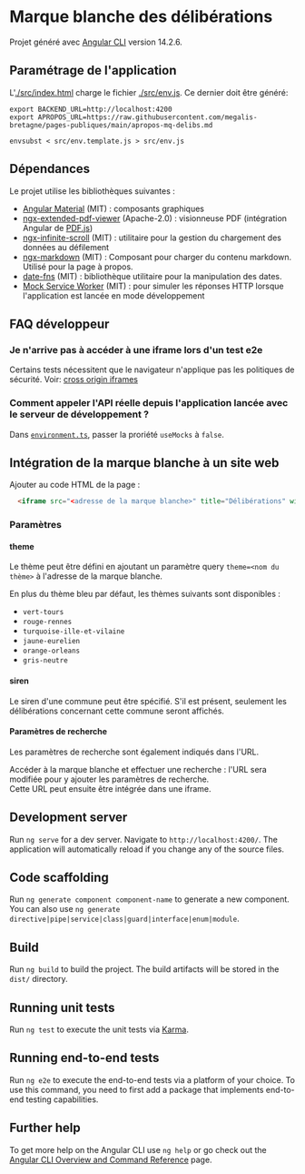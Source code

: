 # Marque blanche des délibérations

Projet généré avec [Angular CLI](https://github.com/angular/angular-cli) version 14.2.6.

## Paramétrage de l'application

L'[./src/index.html](./src/index.html) charge le fichier [./src/env.js](./src/env.js). Ce dernier doit être généré:

```
export BACKEND_URL=http://localhost:4200
export APROPOS_URL=https://raw.githubusercontent.com/megalis-bretagne/pages-publiques/main/apropos-mq-delibs.md

envsubst < src/env.template.js > src/env.js
```

## Dépendances

Le projet utilise les bibliothèques suivantes :

 - [Angular Material](https://material.angular.io/components) (MIT) : composants graphiques
 - [ngx-extended-pdf-viewer](https://www.npmjs.com/package/ngx-extended-pdf-viewer) (Apache-2.0) : visionneuse PDF (intégration Angular de [PDF.js](https://github.com/mozilla/pdf.js))
 - [ngx-infinite-scroll](https://www.npmjs.com/package/ngx-infinite-scroll) (MIT) : utilitaire pour la gestion du chargement des données au défilement
 - [ngx-markdown](https://github.com/jfcere/ngx-markdown) (MIT) : Composant pour charger du contenu markdown. Utilisé pour la page à propos.
 - [date-fns](https://date-fns.org/) (MIT) : bibliothèque utilitaire pour la manipulation des dates.
 - [Mock Service Worker](https://mswjs.io) (MIT) : pour simuler les réponses HTTP lorsque l'application est lancée en mode développement

## FAQ développeur

### Je n'arrive pas à accéder à une iframe lors d'un test e2e

Certains tests nécessitent que le navigateur n'applique pas les politiques de sécurité. Voir: [cross origin iframes](https://docs.cypress.io/guides/guides/web-security#Cross-origin-iframes)

### Comment appeler l'API réelle depuis l'application lancée avec le serveur de développement ?

Dans [`environment.ts`](./src/environments/environment.ts), passer la proriété `useMocks` à `false`.

## Intégration de la marque blanche à un site web

Ajouter au code HTML de la page :
```html
  <iframe src="<adresse de la marque blanche>" title="Délibérations" width="100%" height="800px"></iframe>
```

### Paramètres

#### theme

Le thème peut être défini en ajoutant un paramètre query `theme=<nom du thème>` à l'adresse de la marque blanche.

En plus du thème bleu par défaut, les thèmes suivants sont disponibles :

 - `vert-tours`
 - `rouge-rennes`
 - `turquoise-ille-et-vilaine`
 - `jaune-eurelien`
 - `orange-orleans`
 - `gris-neutre`

#### siren

Le siren d'une commune peut être spécifié. S'il est présent, seulement les délibérations concernant cette commune seront affichés.

#### Paramètres de recherche

Les paramètres de recherche sont également indiqués dans l'URL.

Accéder à la marque blanche et effectuer une recherche : l'URL sera modifiée pour y ajouter les paramètres de recherche.  
Cette URL peut ensuite être intégrée dans une iframe.

## Development server

Run `ng serve` for a dev server. Navigate to `http://localhost:4200/`. The application will automatically reload if you change any of the source files.

## Code scaffolding

Run `ng generate component component-name` to generate a new component. You can also use `ng generate directive|pipe|service|class|guard|interface|enum|module`.

## Build

Run `ng build` to build the project. The build artifacts will be stored in the `dist/` directory.

## Running unit tests

Run `ng test` to execute the unit tests via [Karma](https://karma-runner.github.io).

## Running end-to-end tests

Run `ng e2e` to execute the end-to-end tests via a platform of your choice. To use this command, you need to first add a package that implements end-to-end testing capabilities.

## Further help

To get more help on the Angular CLI use `ng help` or go check out the [Angular CLI Overview and Command Reference](https://angular.io/cli) page.
